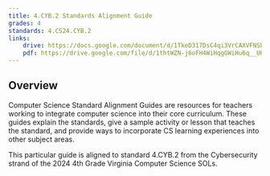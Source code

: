```yaml
---
title: 4.CYB.2 Standards Alignment Guide
grades: 4
standards: 4.CS24.CYB.2
links:
    drive: https://docs.google.com/document/d/1TkeD317DsC4qi3VrCAXVFNSbmxYhPPa0FxSL8AC6h7s/edit?usp=drive_link
    pdf: https://drive.google.com/file/d/1thtWZN-j6oFH4WiHqgGWiHu6q__UK4cO/view?usp=drive_link
---
```


## Overview

Computer Science Standard Alignment Guides are resources for teachers working to integrate computer science into their core curriculum. These guides explain the standards, give a sample activity or lesson that teaches the standard, and provide ways to incorporate CS learning experiences into other subject areas. 

This particular guide is aligned to standard 4.CYB.2 from the Cybersecurity strand of the 2024 4th Grade Virginia Computer Science SOLs.